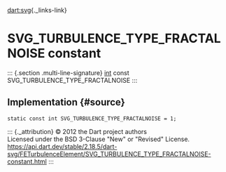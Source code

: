 [dart:svg](../../dart-svg/dart-svg-library){._links-link}

SVG\_TURBULENCE\_TYPE\_FRACTALNOISE constant
============================================

::: {.section .multi-line-signature}
[int](../../dart-core/int-class) const
SVG\_TURBULENCE\_TYPE\_FRACTALNOISE
:::

Implementation {#source}
--------------

``` {.language-dart data-language="dart"}
static const int SVG_TURBULENCE_TYPE_FRACTALNOISE = 1;
```

::: {._attribution}
© 2012 the Dart project authors\
Licensed under the BSD 3-Clause \"New\" or \"Revised\" License.\
<https://api.dart.dev/stable/2.18.5/dart-svg/FETurbulenceElement/SVG_TURBULENCE_TYPE_FRACTALNOISE-constant.html>
:::
